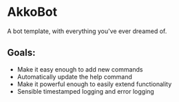 # AkkoBot
A bot template, with everything you've ever dreamed of.

## Goals:
- Make it easy enough to add new commands
- Automatically update the help command
- Make it powerful enough to easily extend functionality
- Sensible timestamped logging and error logging
